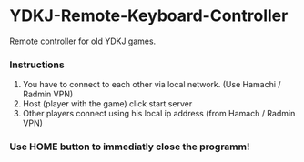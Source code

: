 # YDKJ-Remote-Keyboard-Controller
Remote controller for old YDKJ games. 

### Instructions
1. You have to connect to each other via local network. (Use Hamachi / Radmin VPN)
2. Host (player with the game) click start server
3. Other players connect using his local ip address (from Hamach / Radmin VPN)

### Use HOME button to immediatly close the programm!
